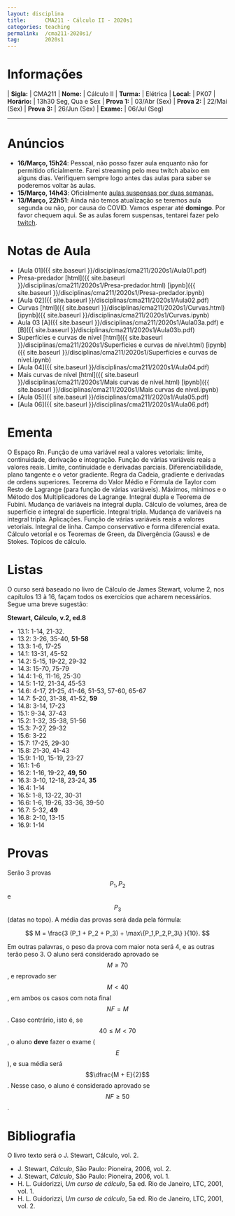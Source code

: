 ```yaml
---
layout: disciplina
title:      CMA211 - Cálculo II - 2020s1
categories: teaching
permalink:  /cma211-2020s1/
tag:        2020s1
---
```


# Informações

  | **Sigla:**      | CMA211
  | **Nome:**       | Cálculo II
  | **Turma:**      | Elétrica
  | **Local:**      | PK07
  | **Horário:**    | 13h30 Seg, Qua e Sex
  | **Prova 1:**    | 03/Abr (Sex)
  | **Prova 2:**    | 22/Mai (Sex)
  | **Prova 3:**    | 26/Jun (Sex)
  | **Exame:**      | 06/Jul (Seg)

---

# Anúncios

- **16/Março, 15h24**: Pessoal, não posso fazer aula enquanto não for permitido oficialmente. Farei streaming pelo meu twitch abaixo em alguns dias. Verifiquem sempre logo antes das aulas para saber se poderemos voltar às aulas.
- **15/Março, 14h43**: Oficialmente [aulas suspensas por duas semanas.](https://www.ufpr.br/portalufpr/noticias/nota-oficial-sobre-pandemia-de-coronavirus-ufpr-suspende-aulas-a-partir-de-segunda-feira-16/)
- **13/Março, 22h51**: Ainda não temos atualização se teremos aula segunda ou não, por causa do COVID. Vamos esperar até **domingo**. Por favor chequem aqui. Se as aulas forem suspensas, tentarei fazer pelo [twitch](https://www.twitch.tv/abelsiqueira).

# Notas de Aula

- [Aula 01]({{ site.baseurl }}/disciplinas/cma211/2020s1/Aula01.pdf)
- Presa-predador
  [html]({{ site.baseurl }}/disciplinas/cma211/2020s1/Presa-predador.html)
  [ipynb]({{ site.baseurl }}/disciplinas/cma211/2020s1/Presa-predador.ipynb)
- [Aula 02]({{ site.baseurl }}/disciplinas/cma211/2020s1/Aula02.pdf)
- Curvas
  [html]({{ site.baseurl }}/disciplinas/cma211/2020s1/Curvas.html)
  [ipynb]({{ site.baseurl }}/disciplinas/cma211/2020s1/Curvas.ipynb)
- Aula 03 [A]({{ site.baseurl }}/disciplinas/cma211/2020s1/Aula03a.pdf) e [B]({{ site.baseurl }}/disciplinas/cma211/2020s1/Aula03b.pdf)
- Superfícies e curvas de nível
  [html]({{ site.baseurl }}/disciplinas/cma211/2020s1/Superfícies e curvas de nível.html)
  [ipynb]({{ site.baseurl }}/disciplinas/cma211/2020s1/Superfícies e curvas de nível.ipynb)
- [Aula 04]({{ site.baseurl }}/disciplinas/cma211/2020s1/Aula04.pdf)
- Mais curvas de nível
  [html]({{ site.baseurl }}/disciplinas/cma211/2020s1/Mais curvas de nível.html)
  [ipynb]({{ site.baseurl }}/disciplinas/cma211/2020s1/Mais curvas de nível.ipynb)
- [Aula 05]({{ site.baseurl }}/disciplinas/cma211/2020s1/Aula05.pdf)
- [Aula 06]({{ site.baseurl }}/disciplinas/cma211/2020s1/Aula06.pdf)

# Ementa

O Espaço Rn. Função de uma variável real a valores vetoriais: limite, continuidade, derivação e integração. Função de várias variáveis reais a valores reais. Limite, continuidade e derivadas parciais. Diferenciabilidade, plano tangente e o vetor gradiente. Regra da Cadeia, gradiente e derivadas de ordens superiores. Teorema do Valor Médio e Fórmula de Taylor com Resto de Lagrange (para função de várias variáveis). Máximos, mínimos e o Método dos Multiplicadores de Lagrange. Integral dupla e Teorema de Fubini. Mudança de variáveis na integral dupla. Cálculo de volumes, área de superfície e integral de superfície. Integral tripla. Mudança de variáveis na integral tripla. Aplicações. Função de várias variáveis reais a valores vetoriais. Integral de linha. Campo conservativo e forma diferencial exata. Cálculo vetorial e os Teoremas de Green, da Divergência (Gauss) e de Stokes. Tópicos de cálculo.

# Listas

O curso será baseado no livro de Cálculo de James Stewart, volume 2, nos
capítulos 13 à 16, façam todos os exercícios que acharem necessários.
Segue uma breve sugestão:

**Stewart, Cálculo, v.2, ed.8**
- 13.1: 1-14, 21-32.
- 13.2: 3-26, 35-40, **51-58**
- 13.3: 1-6, 17-25 
- 14.1: 13-31, 45-52
- 14.2: 5-15, 19-22, 29-32
- 14.3: 15-70, 75-79
- 14.4: 1-6, 11-16, 25-30
- 14.5: 1-12, 21-34, 45-53
- 14.6: 4-17, 21-25, 41-46, 51-53, 57-60, 65-67
- 14.7: 5-20, 31-38, 41-52, **59**
- 14.8: 3-14, 17-23
- 15.1: 9-34, 37-43
- 15.2: 1-32, 35-38, 51-56
- 15.3: 7-27, 29-32
- 15.6: 3-22
- 15.7: 17-25, 29-30
- 15.8: 21-30, 41-43
- 15.9: 1-10, 15-19, 23-27
- 16.1: 1-6
- 16.2: 1-16, 19-22, **49, 50**
- 16.3: 3-10, 12-18, 23-24, **35**
- 16.4: 1-14
- 16.5: 1-8, 13-22, 30-31
- 16.6: 1-6, 19-26, 33-36, 39-50
- 16.7: 5-32, **49**
- 16.8: 2-10, 13-15
- 16.9: 1-14

# Provas

Serão 3 provas $$P_1, P_2$$ e $$P_3$$ (datas no topo). A média das
provas será dada pela fórmula:

$$ M = \frac{3 (P_1 + P_2 + P_3) + \max\{P_1,P_2,P_3\} }{10}. $$

Em outras palavras, o peso da prova com maior nota será 4, e as outras terão peso 3.
O aluno será considerado aprovado se $$M \geq 70$$, e reprovado ser $$M < 40$$, em ambos
os casos com nota final $$NF = M$$.
Caso contrário, isto é, se $$40 \leq M < 70$$, o aluno **deve** fazer o exame ($$E$$),
e sua média será $$\dfrac{M + E}{2}$$. Nesse caso, o aluno é considerado aprovado
se $$NF \geq 50$$.

# Bibliografia

O livro texto será o J. Stewart, Cálculo, vol. 2.

  - J. Stewart, _Cálculo_, São Paulo: Pioneira, 2006, vol. 2.
  - J. Stewart, _Cálculo_, São Paulo: Pioneira, 2006, vol. 1.
  - H. L. Guidorizzi, _Um curso de cálculo_, 5a ed. Rio de Janeiro, LTC, 2001,
    vol. 1.
  - H. L. Guidorizzi, _Um curso de cálculo_, 5a ed. Rio de Janeiro, LTC, 2001,
    vol. 2.

